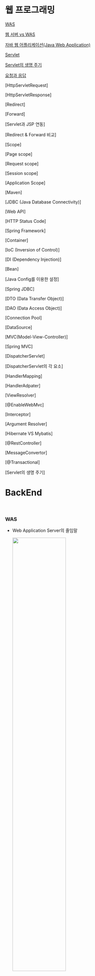 # 웹 프로그래밍

[WAS](#was)

[웹 서버 vs WAS](#웹-서버-vs-was)

[자바 웹 어플리케이션(Java Web Application)](#java-web-application)

[Servlet](#servlet)

[Servlet의 생명 주기](#servlet의-생명-주기)

[요청과 응답](#요청과-응답)

[HttpServletRequest]

[HttpServletResponse]

[Redirect]

[Forward]

[Servlet과 JSP 연동]

[Redirect & Forward 비교]

[Scope]

[Page scope]

[Request scope]

[Session scope]

[Application Scope]

[Maven]

[JDBC (Java Database Connectivity)]

[Web API]

[HTTP Status Code]

[Spring Framework]

[Container]

[IoC (Inversion of Control)]

[DI (Dependency Injection)]

[Bean]

[Java Config를 이용한 설정]

[Spring JDBC]

[DTO (Data Transfer Object)]

[DAO (Data Access Object)]

[Connection Pool]

[DataSource]

[MVC(Model-View-Controller)]

[Spring MVC]

[DispatcherServlet]

[DispatcherServlet의 각 요소]

[HandlerMapping]

[HandlerAdpater]

[ViewResolver]

[@EnableWebMvc]

[Interceptor]

[Argument Resolver]

[Hibernate VS Mybatis]

[@RestController]

[MessageConvertor]

[@Transactional]

[Servlet의 생명 주기]



# BackEnd

<br>

### WAS
- Web Application Server의 줄임말
     
     <img src="https://github.com/Garamda/WebProgramming/blob/master/images/was.PNG" width=60%>
     
<br>
 
### 웹 서버 vs WAS
- WAS도 보통 자체적으로 웹 서버 기능을 내장하고 있다.

- 현재는 WAS가 가지고 있는 웹 서버도 정적인 콘텐츠를 처리하는 데 있어서 성능상 큰 차이가 없다.

- 규모가 커질수록 웹 서버와 WAS를 분리한다.

- 자원 이용의 효율성, 장애 극복, 배포와 유지보수의 편의성을 위해 웹 서버와 WAS를 대체로 분리한다.

<br>

### Java Web Application
- WAS에 설치(deploy)되어 동작하는 어플리케이션

- HTML, CSS, 이미지, Java Class(Servlet, Package, Interface 등), 각종 설정 파일 등이 포함

<br>

### Servlet
- 자바 웹 어플리케이션의 구성요소 중 동적인 처리를 하는 프로그램의 역할

- 요청이 왔을 때 응답을 해야하는 모든 내용이 구현되는 부분

- Annotation과 함께 사용하는 URL Mapping을 통해 URL 요청을 처리할 수 있다.

- 하나의 서블릿이 여러 개의 URL 요청을 처리할 수 있다. (/*)

- WAS에 동작하는 Java 클래스

- Servlet은 HttpServlet 클래스를 상속받아야 함

- Servlet과 JSP로부터 최상의 결과를 얻으려면, 두 가지를 조화롭게 사용해야 함

- ex) 웹 페이지를 구성 화면(html)은 JSP로, 복잡한 프로그래밍은 서블릿으로 구현

<br>

### Servlet의 생명 주기
- init()
- service(request, response)
- destroy()

<br>

<img src="https://github.com/Garamda/WebProgramming/blob/master/images/servlet_lifecycle.PNG" width=40%>

<br>

WAS는 서블릿 요청을 받으면 해당 서블릿이 메모리에 있는지 확인함.
메모리에 없다면, 해당 서블릿 클래스를 메모리에 올린 후

- init() 실행
- service() 실행

<br>

메모리에 있다면,

- service() 실행

즉, 하나의 서블릿은 메모리에 한 번만 올린다.

<br>

cf) 개발자가 service()를 override하지 않았다면, Servlet의 부모 클래스인 HttpServlet의 service()가 실행 됨

<br>

WAS가 종료되거나, 웹 어플리케이션이 새롭게 갱신될 경우 destroy() 메소드를 실행. 즉, 메모리에서 해당 서블릿을 해제함. 그 후 메모리에 reload ->  init()하는 과정을 거친다.

<br>

### 요청과 응답 

<img src="https://github.com/Garamda/WebProgramming/blob/master/images/HttpServletRequestResponse.PNG" width=80%> 

WAS는 웹 브라우저로부터 Servlet 요청을 받으면,

- 요청할 때 가지고 있는 정보를 HttpServletRequest 객체를 생성하여 저장

- 웹 브라우저에게 응답을 보낼 때 사용하기 위하여 HttpServletResponse 객체를 생성

- 생성된 HttpServletRequest, HttpServletResponse 객체를 서블릿에 전달

- 즉, WAS는 HttpServletRequest, HttpServletResponse 생성의 주체

<br> 

### HttpServletRequest
- http 프로토콜의 request 정보를 서블릿에 전달

- 헤더정보, 파라미터, 쿠키, URI, URL 등의 정보를 읽어 들이는 메소드를 가지고 있음

- Body의 Stream을 읽어 들이는 메소드를 가지고 있음 -> *** Body의 Stream이라는 것은 정확히 무슨 뜻일까?


<br>

### HttpServletResponse


     - WAS는 어떤 클라이언트가 요청을 보냈는지 알고 있고, 해당 클라이언트에게 응답을 보내기 위한 HttpServleResponse 객체를 생성하여 서블릿에 전달

     - 서블릿은 이 객체를 통해 content type, 응답 코드, 응답 메시지 등을 전송

<br>


### Redirect

- 서버가 클라이언트의 요청에 대해, 특정 URL로 이동을 요청하는 것
- 동작 과정
     - HTTP Response Code : 302
     
     - Header : Location 값에 redirect URL을 추가
     
     - 클라이언트는 리다이렉션 응답을 받게 되면 헤더(Location)에 포함된 URL로 재요청
     
     - 즉, redirect 시 클라이언트는 2번의 요청을 보내게 됨
     
     - 때문에 첫 요청과 두 번째 요청의 Request, Response는 다른 객체 
     
     - 클라이언트는 서버로부터 받은 상태 값이 302이면 Location 헤더값으로 재요청
     
     - 서블릿은 HttpServletResponse 클래스의 sendRedirect() 메소드를 사용함
          
     - 예제 코드
     
redirect01.jsp

```response.sendRedirect("redirect02.jsp");```


<img src="https://github.com/Garamda/WebProgramming/blob/master/images/redirect2.PNG" width=80%>


<br>

### Forward
- 요청을 처리하던 한 서블릿이 추가적인 처리를 (같은 웹 어플리케이션의) 다른 서블릿에게 위임하는 것

- 동작 과정
     - 웹 브라우저에서 Servlet 1에게 요청을 보냄
     - Servlet1은 요청을 처리한 후, 그 결과를 HttpServletRequest에 저장
     - Servlet1은 결과가 저장된 HttpServletRequest와 응답을 위한 HttpServletResponse를 같은 웹 어플리케이션 안에 있는 Servlet2에게 전송(forward)
     - Servlet2는 Servlet1으로 부터 받은 HttpServletRequest와 HttpServletResponse를 이용하여 요청을 처리한 후 웹 브라우저에게 결과를 전송


     - 예제 코드
     
FrontServlet.java
     
```
protected void service(HttpServletRequest request, HttpServletResponse response) throws ServletException, IOException {
            
     // forward로 보내고자 하는 값을 HttpServletRequest 객체에 설정
     request.setAttribute("key", value);
            
     // RequestDispatcher : 1) 클라이언트로부터 최초로 들어온 요청을 JSP/Servlet 내에서 원하는 자원으로 요청을 넘기는 역할을 수행
     //                     2) 특정 자원에 처리를 요청하고 처리 결과를 얻어오는 기능을 수행하는 클래스
     // RequestDispatcher 객체에 forward url mapping을 함
     RequestDispatcher requestDispatcher = request.getRequestDispatcher("/next");
            
     // request, response 객체 모두 forward를 통해 다음 Servlet으로 전달
     requestDispatcher.forward(request, response);
}
```


NextServlet.java

 
```
protected void service(HttpServletRequest request, HttpServletResponse response) throws ServletException, IOException {
     // request 내 attribute들은 Object로 저장되기 때문에, 형 변환을 거쳐야 한다. 
     int takenValue = (Integer)request.getAttribute("key");
}
```
<img src="https://github.com/Garamda/WebProgramming/blob/master/images/forward.png" width=80%>


<br>

### Servlet과 JSP 연동
- Servlet은 프로그램 로직을 수행하기에 유리
- JSP는 결과를 출력하기에 유리(html)
- Servlet에서 프로그램 로직을 수행
- 그 결과를 JSP에 포워딩
- 예제 코드
     ```
        request.setAttribute("key", value);
        RequestDispatcher requestDispatcher = request.getRequestDispatcher("/result.jsp");
        requestDispatcher.forward(request, response);
     ```
     
<br>

### Redirect & Forward 비교

비교 | Redirect | Forward
:---: | :---: | :---:
URL 주소 변경 | O | X
요청 | 2번 (서로 다른 요청/응답 객체) | 1번

<br>

### Scope
- Page : 페이지 0내에서 지역변수처럼 사용

- Request : http 요청을 WAS가 받아서 웹 브라우저에게 응답할 때까지 변수가 유지 되는 경우 사용

- Session : 웹 브라우저별로 변수가 관리되는 경우 사용, 상태 유지 시 사용

- Application : 웹 어플리케이션이 시작되고 종료될 때까지 변수가 유지 되는 경우 사용

<img src="https://github.com/Garamda/WebProgramming/blob/master/images/scope.jpg" width=40%>

<br>

### Page scope
- 특정 서블릿이나 JSP가 실행되는 동안에만 정보를 유지 하고 싶은 경우 사용

- PageContext 추상 클래스를 사용

- JSP 페이지에서 pageContext라는 내장 객체로 사용 가능

- forward가 될 경우 해당 Page scope에 지정된 변수는 사용할 수 없음 (서블릿이 바뀌므로 page scope도 전환 됨)

- 다른 Scope들과 달리, 마치 지역변수처럼 사용 됨. 즉, 해당 JSP나 서블릿이 실행되는 동안에만 정보를 유지하고자 할 때 사용 됨

- JSP에서 pageScope에 값을 저장한 후 해당 값을 EL표기법 등에서 사용할 때 사용 됨

<br>

### Request scope
- http 요청을 WAS가 받아서 웹 브라우저에게 응답할 때까지 변수값을 유지하고자 할 경우 사용

- HttpServletRequest 객체를 사용

- JSP에서는 request 내장 변수를 사용

- 서블릿에서는 HttpServletRequest 객체를 사용

- 값을 저장하고 읽어 들일 때는 request 객체의 setAttribute(), getAttribute() 메소드를 사용

- forward 시 값을 유지하고자 사용 (Request scope를 사용한 것 : forward 되는 동안 값이 유지되는 것)
    
 <br>  
 
### Session scope
- 웹 브라우저별로(하나의 클라이언트 마다) 변수를 관리할 경우 사용

- 웹 브라우저 간의 탭 간에는 세션정보가 공유되기 때문에, 각각의 탭에서는 같은 세션정보를 사용할 수 있음

- HttpSession 인터페이스를 구현한 객체를 사용

- JSP에서는 session 내장 변수를 사용

- 서블릿에서는 HttpServletRequest의 getSession()메소드를 이용하여 session 객체를 얻음

- 값을 저장하고 읽어 들일 때는 session 객체의 setAttribute(), getAttribute() 메소드를 사용

- 여러 요청들을 거쳐도 유지되는 scope

- 사용자마다 유지가 되어야 할 정보가 있을 때 사용 ( ex) 장바구니) 

<br>

### Application Scope
- 웹 어플리케이션이 시작되고 종료될 때까지 변수를 사용할 수 있음

- 하나의 서버에는 여러 개의 Web Application이 있을 수 있으므로, 하나의 서버에 여러 개의 Application Scope이 있을 수 있음

- ServletContext 인터페이스를 구현한 객체를 사용

- JSP에서는 application 내장 객체를 사용

- 서블릿은 getServletContext() 메소드를 사용하여 application 객체를 사용

- 하나의 웹 어플리케이션 당 하나의 application 객체가 사용됨

- 값을 저장하고 읽어 들일 때는 application 객체의 setAttribute(), getAttribute() 메소드를 사용

- 모든 클라이언트가 공통으로 사용해야 할 값들이 있을 때 사용

- 예제 코드
     
ApplicationScope01.java
``` 
protected void doGet(HttpServletRequest request, HttpServletResponse response) throws ServletException, IOException {
     ServletContext application = getServletContext();
     int value = 1;
     application.setAttribute("value", value);  
}     
```
<br>

ApplicationScope02.java

```
protected void doGet(HttpServletRequest request, HttpServletResponse response) throws ServletException, IOException {
     response.setContentType("text/html; charset=UTF-8");    
     PrintWriter out = response.getWriter();
        
     ServletContext application = getServletContext();
                
     try {
          int value = (int)application.getAttribute("key");
          value++;
          application.setAttribute("value", value);
     }catch(NullPointerException ex) {
          out.println("value가 설정되지 않습니다.")
     }
}
        
// 1. Application scope에 저장된 value는 2가 되었다.
// 2. ApplicationScope01.java에서 먼저 setAttribute()가 되지 않았을 경우를 대비해 try catch로 예외를 처리한다.
```
<br>


applicationscope01.jsp

```
<body>
<%
    try{
        int value = (int)application.getAttribute("value");
        value += 2;
        application.setAttribute("value", value);
%>
        <h1><%=value %></h1>
<%        
    }catch(NullPointerException ex){
%>
        <h1>설정된 값이 없습니다.</h1>
<%        
    }
%>

</body>

// 1. JSP에선 내장 객체 application을 바로 사용할 수 있다.
// 2. 이전 ApplicationScope에서 setAttribute()가 되지 않았을 경우를 대비해 try catch로 예외를 처리한다.
```

<br>

### Maven
- 빌드(Build), 패키징, 문서화, 테스트, 테스트 리포팅, git, 의존성 관리, 형상관리서버와 연동(SCMs), 배포 등의 작업을 손쉽게 할 수 있음

- CoC(Convention over Configuration)를 따라 많은 반복 작업들을 자동화 함 

- ex) 프로그램의 소스 파일 위치, 컴파일 된 파일의 위치 등

- 편리하게 의존성 라이브러리를 관리할 수 있음

- 모든 개발자가 Maven의 설정을 따라 일관된 방식으로 빌드를 수행 함

- 추가 설명
     - scope 
               * compile : scope를 따로 설정하지 않는 경우 기본값. 컴파일 할 때 필요. 테스트 및 런타임에도 클래스 패스에 포함 됨. 
               * runtime : 런타임에 필요. 컴파일 시에는 필요하지 않지만, 실행 시에 필요한 경우입니다.  ex) JDBC 드라이버
               * provided : 컴파일 시에 필요하지만, 실제 런타임 때에는 컨테이너 같은 것에서 제공되는 모듈. 배포 시 제외 됨.  ex) Servlet, JSP API 등. 
               * test : 테스트 코드를 컴파일 할 때 필요. 테스트 시 클래스 패스에 포함되며, 배포 시 제외 됨.
               * 예시
                    ```
                    <dependency>
                         <groupId>javax.servlet</groupId>
                         <artifactId>javax.servlet-api</artifactId>
                         <version>3.1.0</version>
                         <scope>provided</scope> // <- 여기
                    </dependency>
                    ```

<br>

### JDBC (Java Database Connectivity)
- 자바를 통한 DB 접속, SQL query 실행, 실행 결과로 얻어진 데이터를 핸들링하는 방법 제공

- 자바 프로그램 내에서 SQL문을 실행하기 위한 자바 API

- Java는 표준 인터페이스인 JDBC API를 제공

- DB 벤더, 기타 써드파티에서는 JDBC 인터페이스를 구현한 드라이버(driver)를 제공

- 실행 단계
     - import java.sql.*;
     
     - 드라이버 로드 : 사용하는 DB에 맞는 객체 제공
          
     - Connection 객체 생성 : DB에 접속
          
     - Statement 객체 생성 및 질의 수행 : query를 생성하고 수행
          
     - ResultSet 객체 생성 (SQL문에 결과물이 있다면)
               - SELECT : row들을 return
               - INSERT, UPDATE, DELETE : 성공/실패 여부를 return
          
     - 모든 객체를 닫는다 :  객체를 생성한 반대의 순서로 접속을 끊는다
          
          <br>
          <img src="https://github.com/Garamda/WebProgramming/blob/master/images/jdbc.PNG" width=70%>

<br>

### Web API
     - REST API의 모든 규칙을 준수하지는 못하는 API
     

<br>


### HTTP Status Code
- 100 (조건부 응답)

- 200 (성공)
     - 200 : 클라이언트의 요청을 성공적으로 수행 함
     - 201 : 클라이언트가 요청한 리소스가 성공적으로 생성 됨 (POST 요청에 대한 응답)
- 300 (리다이렉션 완료)

- 400 (요청 오류)
     - 401 : 클라이언트가 인증되지 않은 상태에서 보호된 리소스를 요청함.  ex) 로그인 하지 않고 특정 정보를 요청하는 경우
     - 404(Not Found): 서버가 요청한 페이지(Resource)를 찾을 수 없음.  ex) 서버에 존재하지 않는 페이지에 대해 요청을 보낸 경우
     - 405 : 클라이언트의 요청에 사용 불가능한 method가 있음.  ex) GET만을 처리할 수 있지만 POST 요청을 보낸 경우
     
- 500 (서버 오류)
     
<br> <br> 

### Spring Framework
- 약 20개의 모듈로 구성되어 있으며, 필요한 모듈만 가져다 사용할 수 있음
- Core 계층은 알고 있어야 함
     
<img src="https://github.com/Garamda/WebProgramming/blob/master/images/springframework.png" width=70%>



### Container
- 인스턴스의 life cycle을 관리

- WAS가 Servlet의 컨테이너를 가지고 있음

- 개발자는 Servlet 코드를 작성, (Servlet URL에 해당하는 요청을 받으면) WAS의 Servlet 컨테이너가 메모리에 올린 후 실행

- cf) Servlet 컨테이너는 동일한 서블릿에 대한 요청을 받을 시, 또 메모리에 올리지 않고 기존에 메모리에 올라간 서블릿을 실행, 웹 브라우저에게 전달

- 생성된 인스턴스에 추가적인 기능을 제공

<br> 

### IoC (Inversion of Control)
- 컨테이너가 코드 대신 오브젝트의 제어권을 갖고 있음 

- 개발자가 만든 클래스, 메소드를 다른 프로그램이 대신 실행해주는 것

- ex) Servlet : 개발자가 만들지만, 서블릿의 메소드를 알맞게 호출하는 것은 WAS

### DI (Dependency Injection)
- 의존성 주입 : 클래스 사이의 의존 관계를 빈(Bean) 설정 정보를 바탕으로 컨테이너가 자동으로 연결해주는 것

<br>
DI가 적용되지 않은 예 : 개발자가 직접 인스턴스를 생성

```
class Engine {

}

class Car {
     Engine v5 = new Engine();
}
```

<br>
DI가 적용된 예 : 컨테이너가 v5 변수에 인스턴스를 할당

```
@Component
class Engine {

}

@Component
class Car {
     @Autowired
     Engine v5;
}
```

<br>

### Bean
- 일반적인 Java 클래스를 Bean 클래스라고 일컫는다

- 3가지 특징
     - 기본생성자를 가진다
     - 필드는 private하게 선언함
     - getter, setter 메소드를 가진다. 이 메소드들을 property라고 한다.
     
- 싱글턴 패턴
    
    
<br>

### Java Config를 이용한 설정
- @Configuration : 스프링 설정 클래스를 선언하는 어노테이션

- @Bean : bean을 정의하는 어노테이션

- @ComponentScan : @Controller, @Service, @Repository, @Component 어노테이션이 붙은 클래스를 찾아 컨테이너에 등록 (메모리에 올림)

- @Component : 컴포넌트 스캔의 대상이 되는 어노테이션 중 하나로써, 주로 유틸이나 기타 지원 클래스에 붙임

- @Autowired : 주입 대상이되는 bean을 컨테이너에 찾아 주입하는 어노테이션

- Tip : @Controller, @Service, @Repository, @Component 어노테이션이 붙어 있는 객체들은 @ComponentScan을 이용해서 읽어들여 메모리에 올리고 DI를 주입, 이러한 어노테이션이 붙어 있지 않은 객체는 @Bean 어노테이션을 이용하여 직접 생성해주는 방식으로 클래스들을 관리하면 편리

<br>

### Spring JDBC
- org.springframework.jdbc.core
     - JdbcTemplate 및 관련 Helper 객체 제공
     
- JDBC Template
     - org.springframework.jdbc.core에서 가장 중요한 클래스
     
     - Statement의 생성과 실행을 처리
     
     - 리소스 생성, 해지를 처리해서 연결을 닫는 것을 잊어 발생하는 문제 등을 피할 수 있도록 함
     
     - SQL 조회, 업데이트, 저장 프로시저 호출, ResultSet 반복호출 등을 실행
     
     - JDBC 예외가 발생할 경우 org.springframework.dao 패키지에 정의되어 있는 일반적인 예외로 변환


<br>

### DTO (Data Transfer Object)
- 계층 간 데이터 교환을 위한 Java Bean

- 계층이란 컨트롤러 뷰, 비지니스 계층, 퍼시스턴스 계층을 의미합니다.

- 로직을 가지고 있지 않은 순수한 데이터 객체

- 필드, getter, setter를 가짐. 추가적으로 toString(), equals(), hashCode()등의 Object 메소드를 오버라이딩 할 수 있음
    
<br>

### DAO (Data Access Object)
- 데이터를 조회하거나 조작하는 기능을 전담하도록 만든 객체

- 보통 데이터베이스를 조작하는 기능을 전담하는 목적으로 만들어 짐
     
### Connection Pool    
- DB 연결에는 많은 비용이 들어가므로, 미리 Connection 여러 개 맺어 둔다.
     - Connection이 필요하면 Connection Pool에게 빌려서 사용한 후 반납한다.
     
     - Connection 사용 후 이를 반납하지 않으면, 속도가 느려진다.
     
     - 아래 그림은 여러 클라이언트가 Connection Pool에서 Connection을 사용하고 반납하는 예를 보여준다.
<br>

<img src="https://github.com/Garamda/WebProgramming/blob/master/images/connectionpool.jpg" width=40%>

<br>

### DataSource
- Connection Pool을 관리하는 목적으로 사용되는 객체
- DataSource를 이용해 커넥션을 얻어오고 반납하는 등의 작업을 수행 함
     
<br>

### MVC(Model-View-Controller)
- Model : View가 렌더링하는데 필요한 데이터.  ex)사용자가 요청한 상품 목록
- View : 실제로 보이는 부분이며, Model을 사용해 렌더링을 함. 뷰는 JSP, JSF, PDF, XML 등으로 결과를 표현.
- Controller : 사용자의 액션에 응답하는 컴포넌트. Controller는 Model을 업데이트하고, 다른 액션을 수행 함.
     
<br>

<img src="https://github.com/Garamda/WebProgramming/blob/master/images/MVC.png" width=60%>

<br>

이 MVC 구조가 Spring Framework에 구현되어 있음

<img src="https://github.com/Garamda/WebProgramming/blob/master/images/springWebModule.png" width=60%>

<br>

### Spring MVC 
<img src="https://github.com/Garamda/WebProgramming/blob/master/images/SpringMVC.png" width=60%>

<br>

### DispatcherServlet
- SpringMVC 이해의 핵심
- 프론트 컨트롤러 : 요청을 처리하지 않고 넘겨주기만 함
- 클라이언트의 모든 요청을 받은 후, 요청을 처리할 컨트롤러와 메소드가 무엇인지 HandlerMapping에게 물어 봄(그 정보는 개발자가 설정한 xml 파일이나 Annotation에 들어있다). 그 후 이를 처리할 핸들러(HandlerAdapter)에게 넘김
     - 핸들러가 처리한 결과를 받아 사용자에게 응답 결과를 보여줌(ViewResolver)
     - 이처럼 여러 컴포넌트를 이용해 작업을 처리함
     
<br>

<img src="https://github.com/Garamda/WebProgramming/blob/master/images/DispatcherServlet.png " width=60%>    

<br>

### DispatcherServlet의 각 요소
### HandlerMapping
### HandlerAdpater
### ViewResolver

-> 이 4가지는 추후에 깊히 익힐 것. Spring Framework의 동작 과정을 익히는 데 필수.

참고 보강 자료 : http://blog.naver.com/duco777/220605479481

<br>

### @EnableWebMvc
- DispatcherServlet의 RequestMappingHandlerMapping, RequestMappingHandlerAdapter, ExceptionHandlerExceptionResolver, MessageConverter 등 Web에 필요한 빈들을 대부분 자동으로 설정해준다.

- cf) 기본 설정 이외의 설정이 필요하다면 WebMvcConfigurerAdapter를 상속받도록 Java config class를 작성한 후, 필요한 메소드를 오버라이딩 하도록 한다.

<br>

### Interceptor
- Dispatcher servlet에서 Handler(Controller)로 요청을 보낼 때, Handler에서 Dispathcer servlet으로 응답을 보낼 때 동작합니다.
     
     <img src="https://github.com/Garamda/WebProgramming/blob/master/images/interceptor.jpg " width=70%> 
<br>

### Argument Resolver

<br>

### Hibernate VS Mybatis

<br>

### @RestController
- Spring 4 에서 Rest API, Web API를 개발하기 위해 등장한 Annotation

- 이전 버전의 @Controller와 @ResponseBody를 포함
     
<br>

### MessageConvertor
- @RestController를 이해하는 데 중요함

- HTTP Request를 자바 객체로 변환하는 역할

- Response Body를 클라이언트에게 전달할 수 있도록 JSON으로 변환하는 역할

- @ResponseBody, @RequestBody

- @EnableWebMvc로 인한 기본 설정
    
<br>  

### @Transactional


# FrontEnd

### 브라우저
- Parser : 데이터를 해석

- Rendering Engine : 데이터를 화면에 표현

- Parser와 Rendering Engine이 html, css를 처리하는 과정

     
     <img src="https://github.com/Garamda/WebProgramming/blob/master/images/parsingtree.png" width=60%>

<br> 
     
### DOM tree (Document Object Model tree)

     <img src="https://github.com/Garamda/WebProgramming/blob/master/images/domtree.png" width=40%> 

- 브라우저에서는 html element를 DOM tree로 저장합니다.

- 복잡한 DOM Tree를 탐색하기 위해 다양한 DOM API를 활용합니다.
     
     
### Event


### Ajax


### JSP (Java Server Page)
- JSP는 WAS에 의해 서블릿으로 바뀌어 동작함 (<% %>에 해당하는 부분)
- JSP Life Cycle
     
     <img src="https://github.com/Garamda/WebProgramming/blob/master/images/jspLifecycle.png" width=40%> 
     
     - 서블릿과 유사한 라이프 사이클로 이해할 수 있다.
     
     - 실행 순서
          * 브라우저가 웹서버에 JSP에 대한 요청 정보를 전달한다.
          * 브라우저가 요청한 JSP가 최초로 요청했을 경우만 JSP로 작성된 코드가 서블릿으로 코드로 변환한다. (java 파일 생성)
          * 서블릿 코드를 컴파일해서 실행가능한 bytecode로 변환한다. (class 파일 생성)
          * 서블릿 클래스를 로딩하고 인스턴스를 생성한다.
          * 서블릿이 실행되어 요청을 처리하고 응답 정보를 생성한다.
<br>

## 웹 프로그래밍과 관련이 있는 지식

### Non-blocking

- Non-blocking algorithm : 어떤 쓰레드에서 오류가 발생하거나 멈추었을 때 다른 쓰레드에게 영향을 끼치지 않도록 만드는 방법

- ex) Wait-freedom, Lock-freedom

<br>

### Non-blocking I/O : 입출력 처리는 시작만 해둔 채 완료되지 않은 상태에서, 다른 처리 작업을 계속 진행할 수 있도록 멈추지 않고 입출력 처리를 기다리는 방법.

- cf) I/O 작업이 완료된 이후에 처리해야하는 후속 작업이 있다면, I/O 작업이 완료될 때까지 기다려야 한다. 이 후속 작업이 프로세스를 멈추지 않아야 하므로, I/O 작업이 완료된 이후 후속 작업을 이어서 진행할 수 있도록 별도의 약속(Polling, Callback function 등)을 함.

<br>

### Concurrency VS Parallelism

- Concurrency : 각 프로그램의 부분들이 실행 순서와 무관하게 동작할 수 있도록 만들어, 한 번에 여러 개의 작업을 처리할 수 있도록 만든 구조. 즉, 하나의 작업자가 여러 개의 작업을 번갈아가며 수행할 수 있도록 만드는 것.
     
- Parallelism : 많은 작업을 물리적으로 동시에 수행하는 것으로써, 작업자를 물리적으로 여럿 둠으로써 같은 작업을 동시에 수행할 수 있도록 만드는 것.

<br>

cf) 두 개념은 서로 의존관계가 없이 분리되어 있는 개념. (Parallelism은 한 개의 프로세서에서는 확보할 수 없는 개념)

<br>

### Asynchronous Programming

<br>

### Cookie VS Session

- Stateless Protocol(http)을 극복하고자 클라이언트 / 서버에 상태를 저장하는 것
     
- Cookie : 유저의 상태를 클라이언트에 저장
     <img src="https://github.com/Garamda/WebProgramming/blob/master/images/cookie1.png" width=40%> 
     <img src="https://github.com/Garamda/WebProgramming/blob/master/images/cookie2.png" width=40%> 
     
- Session : 유저의 상태를 서버에 저장
     <img src="https://github.com/Garamda/WebProgramming/blob/master/images/session1.png" width=40%> 
     <img src="https://github.com/Garamda/WebProgramming/blob/master/images/session2.png" width=40%> 
     
- Session의 저장 방식


저장 방식 | 단점
:---: | :---:
In memory | 서버 중단 시 이전 세션의 정보 저장 불가능
File storage | 서버 증설 및 다른 기기를 통한 동일 클라이언트의 접속 시 같은 유저임을 판별하기 어려움

Database storage : DB 상의 유저 정보와 함께 저장되므로 위 단점들을 모두 극복할 수 있음

<br>


### 일급 컬렉션 (First Class Collection)

<br>

### SOLID : 객체 지향 개발의 5대 원리

- http://www.nextree.co.kr/p6960/?fbclid=IwAR0uL_OPI5kAx8r1yH6bObZ3MpfyckHkqWaEZ1gLwI-M-tU1KvuUuQ7D-1A

<br>

### 좋은 Git 커밋 메시지를 작성하는 방법
    
- 제목과 본문을 한 줄 띄워 분리하기
     - 커밋 메시지 : 50자 이내의 요약문장 + 빈 줄 하나 + 설명문
     - ```git log --oneline``` 명령어 사용시 제목만 출력하여 보여줌
- 제목은 영문 기준 50자 이내로
- 제목 첫글자를 대문자로
- 제목 끝에 . 금지
- 제목은 명령조로
     - git 자동 커밋 시 명령문을 사용하기 때문 ex) ```git merge``` == ```Merge branch 'myfeature'```
     - 커밋 메시지를 명령문으로 작성한다는 것은, git의 빌트-인 컨벤션(Built-in Convention)을 그대로 따른다는 것을 의미함
- 본문은 영문 기준 72자마다 줄 바꾸기
     - git은 자동으로 커밋 메시지 줄바꿈을 하지 않는다. 단순 git log 명령어 입력만으로도 보기 좋은 메시지를 만들고자 한다면 적당한 위치(72자)에서 엔터키를 눌러 줄바꿈을 하자.
- 본문은 어떻게보다 무엇을, 왜에 맞춰 작성하기

<br>

### RequestBody VS RequestParam

- RequestBody
     - Body 자체를 가져오므로 POST 에서만 사용 가능함
     - 주로 객체 단위로 받아 사용
- RequestParam
     - GET 에서 넘긴 파라미터를 메서드의 인자로 매칭하는 식으로 사용

<br>

### Micro Service Architecture (MSA)
- 각 서비스는 독립적으로 배치 가능, 확장 가능

- 각 서비스는 서로 다른 프로그래밍 언어로 개발 가능
- 각 서비스는 그것을 만든 팀들이 직접 관리할 수 있음
     
- cf) Monolithic Architecture의 문제점
          - 배포 주기를 늘리는 것이 점점 어려워짐
          - 작은 부분에 대한 변경으로 인해 모드 빌드 후 다시 배포해야 함 
          - 각 모듈의 변경 사항을 그 모듈에만 한정하는 것도 어려움
     
### MSA의 특징

- 서비스를 컴포넌트 단위로 정의함 
     - 각 서비스가 독립적으로 배치 가능하기 때문 
     
     - 응용 프로그램에 변경사항이 있을 경우, 해당 서비스의 재배포만 필요
          
     - 각 구성 요소의 인터페이스가 보다 명시적임
          
     - 각 서비스는 명시적인 원격 호출 메커니즘을 이용하기 때문에, 구성 요소 간의 결합도를 지나치게 높이지 않게 됨
          
     - cf) 부정적인 측면 : 원격 호출(RPC)은 프로세스 내부 호출보다 비용이 높기 때문에 원격 API는 각 구성 요소를 크게 나누는(coarse-grained) 경향이 있음. 구성 요소 간의 책임 할당을 변경할 필요가 있는 경우 어려움을 겪을 수 있음
     

- 비즈니스 수행에 따른 컴포넌트 구성
     - 즉, 소프트웨어 계층 별(UI, 서버, DB)로 팀을 나누지 않음
          
     - 각 팀은 상호 기능적(cross-functional)임. 즉, UI, UX, DB, PM 등 개발을 위해 필요한 모든 범위의 기술 스택과 직군을 포함 할 수 있음
         
### Redis

- https://goodgid.github.io/Redis/
     
<br>

### 예외 처리

- https://okky.kr/article/362305

<br>

### https

<br>

### JVM Garbage Collection 

<br>

### 웹 아키텍처
- https://blog.rhostem.com/posts/2018-07-22-web-architecture-101
- AOMC에 적용하면서 (코드 상으로 반영할 수 없다면 개념 상으로라도) 하나씩 정리해볼 것

<br>

## 출처

* Web Programming : https://www.edwith.org/boostcourse-web/joinLectures/12952

* Non-blocking, Asynchronous, and Concurrency : https://tech.peoplefund.co.kr/2017/08/02/non-blocking-asynchronous-concurrency.html?utm_source=gaerae.com&utm_campaign=%EA%B0%9C%EB%B0%9C%EC%9E%90%EC%8A%A4%EB%9F%BD%EB%8B%A4&utm_medium=social

* [Session] 웹 서버 개발의 Session 전략 : https://devhaks.github.io/2019/04/20/session-strategy/?fbclid=IwAR0Y6_dIH5qy3KAOARe9kGru0XsJFassd1948LW9YLDNQGWulypk9DLK1t0

* [Spring] RequestParam과 RequestBody의 차이 : https://github.com/occidere/notepad/issues/41

* [Micro Service Architecture] : http://channy.creation.net/articles/microservices-by-james_lewes-martin_fowler

* [Redis] 개념과 특징 : https://goodgid.github.io/Redis/

* [SOLID] 객체지향 개발 5대 원리 : http://www.nextree.co.kr/p6960/?fbclid=IwAR0uL_OPI5kAx8r1yH6bObZ3MpfyckHkqWaEZ1gLwI-M-tU1KvuUuQ7D-1A

* [Git] 좋은 Git 커밋 메시지를 작성하는 방법 : https://meetup.toast.com/posts/106

* [https] https://webactually.com/2018/11/http%EC%97%90%EC%84%9C-https%EB%A1%9C-%EC%A0%84%ED%99%98%ED%95%98%EA%B8%B0-%EC%9C%84%ED%95%9C-%EC%99%84%EB%B2%BD-%EA%B0%80%EC%9D%B4%EB%93%9C/

* [RequestDispatcher] https://dololak.tistory.com/502

* [HTTP Status Code] https://ko.wikipedia.org/wiki/HTTP_%EC%83%81%ED%83%9C_%EC%BD%94%EB%93%9C

* [Hibernate VS Mybatis 1] https://stackoverflow.com/questions/1984548/hibernate-vs-ibatis

* [Hibernate VS Mybatis 2] https://okky.kr/article/286812

* [Spring 요청 처리 과정] http://blog.naver.com/duco777/220605479481

* [예외 처리에 대한 6 가지 화두] https://okky.kr/article/362305

* [자바에서 null을 안전하게 다루는 방법] https://www.slideshare.net/gyumee/null-142590829?fbclid=IwAR2NvlfYGCfYZ7COqvTYQPbenIS8pMlIaS_yNmni0PeWTZLQ-pZts9saZBQ

* [Spring Test] https://www.slideshare.net/ssuser59a869/ksug-2019?fbclid=IwAR2UcYpT58l7AUEPj8vAXIUpllk4meCTlLk4aGDZJSnaECgMwpRR1sVkYAc

* [자바에서 final 멤버 변수에 관례적으로 static을 붙이는 이유] https://djkeh.github.io/articles/Why-should-final-member-variables-be-conventionally-static-in-Java-kor/

* [@Transactional 꼭 설정해야 하는건가요?] https://okky.kr/article/437870

* [JVM Garbage Collection] https://perfectacle.github.io/2019/05/07/jvm-gc-basic/

* [Stack Trace 읽는 법 1] https://okky.kr/article/338405

* [Stack Trace 읽는 법 2] https://hashcode.co.kr/questions/2162/stack-trace%EA%B0%80-%EB%AC%B4%EC%97%87%EC%9D%B8%EA%B0%80%EC%9A%94-%EC%95%A0%ED%94%8C%EB%A6%AC%EC%BC%80%EC%9D%B4%EC%85%98-%EC%97%90%EB%9F%AC%EB%A5%BC-%EB%94%94%EB%B2%84%EA%B9%85%ED%95%A0-%EB%95%8C-%EA%B7%B8%EA%B2%83%EC%9D%84-%EC%96%B4%EB%96%BB%EA%B2%8C-%ED%99%9C%EC%9A%A9%ED%95%B4%EC%95%BC-%ED%95%98%EB%82%98%EC%9A%94

* [에러 대처 방법] https://okky.kr/article/311337
